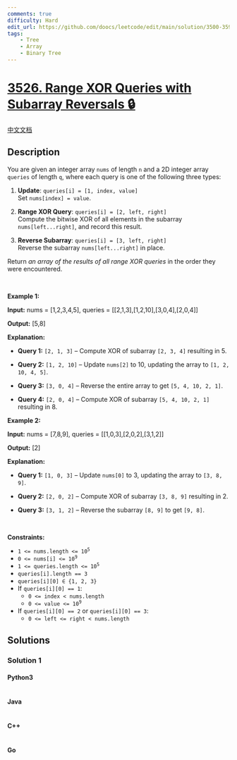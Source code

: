 ```yaml
---
comments: true
difficulty: Hard
edit_url: https://github.com/doocs/leetcode/edit/main/solution/3500-3599/3526.Range%20XOR%20Queries%20with%20Subarray%20Reversals/README_EN.md
tags:
    - Tree
    - Array
    - Binary Tree
---
```


<!-- problem:start -->

# [3526. Range XOR Queries with Subarray Reversals 🔒](https://leetcode.com/problems/range-xor-queries-with-subarray-reversals)

[中文文档](/solution/3500-3599/3526.Range%20XOR%20Queries%20with%20Subarray%20Reversals/README.md)

## Description

<!-- description:start -->

<p data-end="207" data-start="54">You are given an integer array <code data-end="91" data-start="85">nums</code> of length <code data-end="105" data-start="102">n</code> and a 2D integer array <code data-end="138" data-start="129">queries</code> of length <code data-end="152" data-start="149">q</code>, where each query is one of the following three types:</p>

<ol data-end="563" data-start="209">
	<li data-end="288" data-start="209">
	<p data-end="288" data-start="212"><strong data-end="222" data-start="212">Update</strong>: <code data-end="256" data-start="224">queries[i] = [1, index, value]</code><br data-end="259" data-start="256" />
	Set <code data-end="287" data-start="266">nums[index] = value</code>.</p>
	</li>
	<li data-end="450" data-start="290">
	<p data-end="450" data-start="293"><strong data-end="312" data-start="293">Range XOR Query</strong>: <code data-end="345" data-start="314">queries[i] = [2, left, right]</code><br data-end="348" data-start="345" />
	Compute the bitwise XOR of all elements in the <span data-keyword="subarray">subarray</span> <code data-end="425" data-start="407">nums[left...right]</code>, and record this result.</p>
	</li>
	<li data-end="563" data-start="452">
	<p data-end="563" data-start="455"><strong data-end="475" data-start="455">Reverse Subarray</strong>: <code data-end="508" data-start="477">queries[i] = [3, left, right]</code><br data-end="511" data-start="508" />
	Reverse the <span data-keyword="subarray">subarray</span> <code data-end="553" data-start="535">nums[left...right]</code> in place.</p>
	</li>
</ol>

<p data-end="658" data-start="565">Return <em data-end="622" data-start="572">an array of the results of all range XOR queries</em> in the order they were encountered.</p>

<p>&nbsp;</p>
<p><strong class="example">Example 1:</strong></p>

<div class="example-block">
<p><strong>Input:</strong> <span class="example-io">nums = [1,2,3,4,5], queries = [[2,1,3],[1,2,10],[3,0,4],[2,0,4]]</span></p>

<p><strong>Output:</strong> <span class="example-io">[5,8]</span></p>

<p><strong>Explanation:</strong></p>

<ul data-end="1371" data-start="1014">
	<li data-end="1098" data-start="1014">
	<p data-end="1098" data-start="1016"><strong data-end="1028" data-start="1016">Query</strong><strong data-end="1028" data-start="1016"> 1</strong><strong data-end="1028" data-start="1016">:</strong> <code data-end="1040" data-start="1029">[2, 1, 3]</code> &ndash; Compute XOR of subarray <code data-end="1078" data-start="1067">[2, 3, 4]</code> resulting in 5.</p>
	</li>
	<li data-end="1198" data-start="1099">
	<p data-end="1198" data-start="1101"><strong data-end="1113" data-start="1101">Query 2:</strong> <code data-end="1126" data-start="1114">[1, 2, 10]</code> &ndash; Update <code data-end="1145" data-start="1136">nums[2]</code> to 10, updating the array to <code data-end="1197" data-start="1179">[1, 2, 10, 4, 5]</code>.</p>
	</li>
	<li data-end="1279" data-start="1199">
	<p data-end="1279" data-start="1201"><strong data-end="1213" data-start="1201">Query 3:</strong> <code data-end="1225" data-start="1214">[3, 0, 4]</code> &ndash; Reverse the entire array to get <code data-end="1278" data-start="1260">[5, 4, 10, 2, 1]</code>.</p>
	</li>
	<li data-end="1371" data-start="1280">
	<p data-end="1371" data-start="1282"><strong data-end="1294" data-start="1282">Query 4:</strong> <code data-end="1306" data-start="1295">[2, 0, 4]</code> &ndash; Compute XOR of subarray <code data-end="1351" data-start="1333">[5, 4, 10, 2, 1]</code> resulting in 8.</p>
	</li>
</ul>
</div>

<p><strong class="example">Example 2:</strong></p>

<div class="example-block">
<p><strong>Input:</strong> <span class="example-io">nums = [7,8,9], queries = [[1,0,3],[2,0,2],[3,1,2]]</span></p>

<p><strong>Output:</strong> <span class="example-io">[2]</span></p>

<p><strong>Explanation:</strong></p>

<ul>
	<li data-end="1621" data-start="1531">
	<p data-end="1621" data-start="1533"><strong data-end="1545" data-start="1533">Query 1:</strong> <code data-end="1557" data-start="1546">[1, 0, 3]</code> &ndash; Update <code data-end="1576" data-start="1567">nums[0]</code> to 3, updating the array to <code data-end="1620" data-start="1609">[3, 8, 9]</code>.</p>
	</li>
	<li data-end="1706" data-start="1622">
	<p data-end="1706" data-start="1624"><strong data-end="1636" data-start="1624">Query 2:</strong> <code data-end="1648" data-start="1637">[2, 0, 2]</code> &ndash; Compute XOR of subarray <code data-end="1686" data-start="1675">[3, 8, 9]</code> resulting in 2.</p>
	</li>
	<li data-end="1827" data-start="1707">
	<p data-end="1827" data-start="1709"><strong data-end="1721" data-start="1709">Query 3:</strong> <code data-end="1733" data-start="1722">[3, 1, 2]</code> &ndash; Reverse the subarray <code data-end="1765" data-start="1757">[8, 9]</code> to get <code data-end="1781" data-start="1773">[9, 8]</code>.</p>
	</li>
</ul>
</div>

<p>&nbsp;</p>
<p><strong>Constraints:</strong></p>

<ul>
	<li data-end="173" data-start="92"><code>1 &lt;= nums.length &lt;= 10<sup>5</sup></code></li>
	<li data-end="257" data-start="176"><code>0 &lt;= nums[i] &lt;= 10<sup>9</sup></code></li>
	<li data-end="341" data-start="260"><code>1 &lt;= queries.length &lt;= 10<sup>5</sup></code></li>
	<li data-end="425" data-start="344"><code>queries[i].length == 3​</code></li>
	<li data-end="513" data-start="428"><code>queries[i][0] &isin; {1, 2, 3}​</code></li>
	<li data-end="601" data-start="516">If <code>queries[i][0] == 1</code>:<code>​</code>
	<ul>
		<li data-end="691" data-start="606"><code>0 &lt;= index &lt; nums.length​</code></li>
		<li data-end="781" data-start="696"><code>0 &lt;= value &lt;= 10<sup>9</sup></code></li>
	</ul>
	</li>
	<li>If <code>queries[i][0] == 2</code> or <code>queries[i][0] == 3</code>:<code>​</code>
	<ul>
		<li data-end="959" data-start="874"><code>0 &lt;= left &lt;= right &lt; nums.length​</code></li>
	</ul>
	</li>
</ul>

<!-- description:end -->

## Solutions

<!-- solution:start -->

### Solution 1

<!-- tabs:start -->

#### Python3

```python

```

#### Java

```java

```

#### C++

```cpp

```

#### Go

```go

```

<!-- tabs:end -->

<!-- solution:end -->

<!-- problem:end -->
